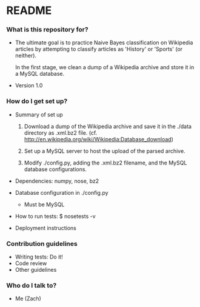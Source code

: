 # README #

### What is this repository for? ###

* The ultimate goal is to practice Naive Bayes classification on Wikipedia 
  articles by attempting to classify articles as 'History' or 'Sports' (or
  neither).  
  
  In the first stage, we clean a dump of a Wikipedia archive and store it in 
  a MySQL database.

* Version 1.0

### How do I get set up? ###

* Summary of set up

    1) Download a dump of the Wikipedia archive and save it in the
       ./data directory as .xml.bz2 file.
       (cf. http://en.wikipedia.org/wiki/Wikipedia:Database_download)
 
    2) Set up a MySQL server to host the upload of the parsed archive.

    3) Modify ./config.py, adding the .xml.bz2 filename, and the
       MySQL database configurations.
    

* Dependencies: numpy, nose, bz2

* Database configuration in ./config.py
    * Must be MySQL

* How to run tests:  $ nosetests -v

* Deployment instructions

### Contribution guidelines ###

* Writing tests: Do it!
* Code review
* Other guidelines

### Who do I talk to? ###

* Me (Zach)